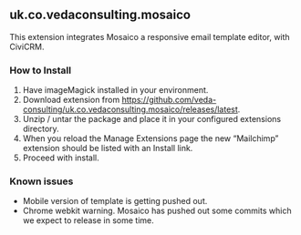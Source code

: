 ## uk.co.vedaconsulting.mosaico
This extension integrates Mosaico a responsive email template editor, with CiviCRM.

### How to Install
1. Have imageMagick installed in your environment. 
2. Download extension from https://github.com/veda-consulting/uk.co.vedaconsulting.mosaico/releases/latest.
2. Unzip / untar the package and place it in your configured extensions directory.
3. When you reload the Manage Extensions page the new “Mailchimp” extension should be listed with an Install link.
4. Proceed with install.

### Known issues
- Mobile version of template is getting pushed out.
- Chrome webkit warning. Mosaico has pushed out some commits which we expect to release in some time.

